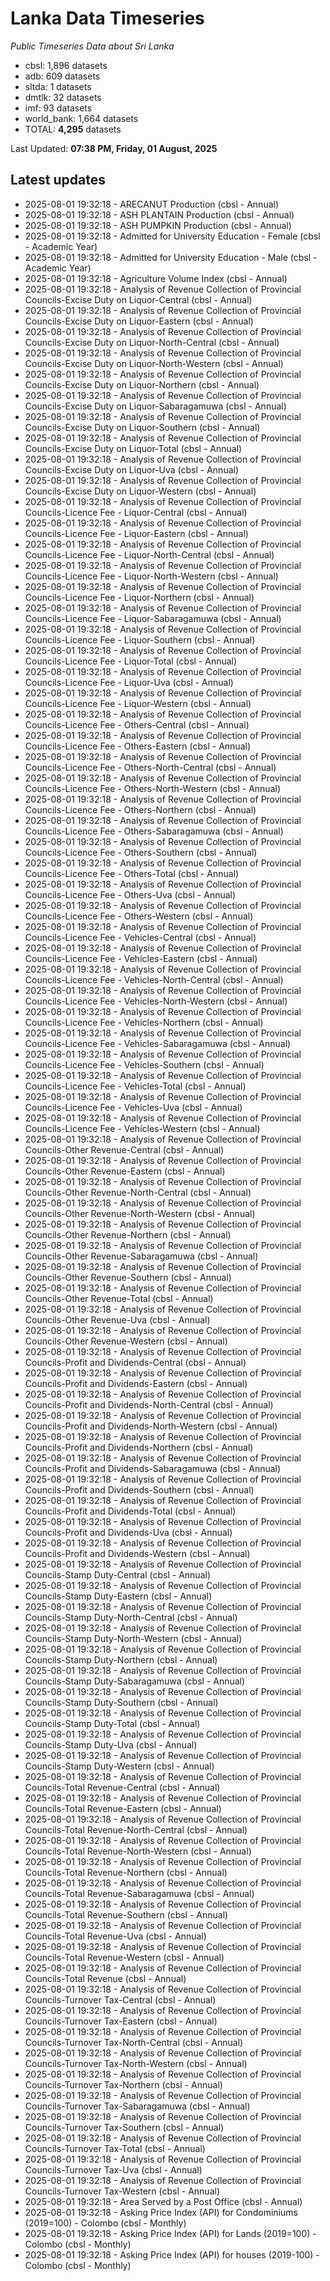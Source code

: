 # Lanka Data Timeseries
*Public Timeseries Data about Sri Lanka*

* cbsl: 1,896 datasets
* adb: 609 datasets
* sltda: 1 datasets
* dmtlk: 32 datasets
* imf: 93 datasets
* world_bank: 1,664 datasets
* TOTAL: **4,295** datasets

Last Updated: **07:38 PM, Friday, 01 August, 2025**

## Latest updates

* 2025-08-01 19:32:18 - ARECANUT Production (cbsl - Annual)
* 2025-08-01 19:32:18 - ASH PLANTAIN Production (cbsl - Annual)
* 2025-08-01 19:32:18 - ASH PUMPKIN Production (cbsl - Annual)
* 2025-08-01 19:32:18 - Admitted for University Education - Female (cbsl - Academic Year)
* 2025-08-01 19:32:18 - Admitted for University Education - Male (cbsl - Academic Year)
* 2025-08-01 19:32:18 - Agriculture Volume Index (cbsl - Annual)
* 2025-08-01 19:32:18 - Analysis of Revenue Collection of Provincial Councils-Excise Duty on Liquor-Central (cbsl - Annual)
* 2025-08-01 19:32:18 - Analysis of Revenue Collection of Provincial Councils-Excise Duty on Liquor-Eastern (cbsl - Annual)
* 2025-08-01 19:32:18 - Analysis of Revenue Collection of Provincial Councils-Excise Duty on Liquor-North-Central (cbsl - Annual)
* 2025-08-01 19:32:18 - Analysis of Revenue Collection of Provincial Councils-Excise Duty on Liquor-North-Western (cbsl - Annual)
* 2025-08-01 19:32:18 - Analysis of Revenue Collection of Provincial Councils-Excise Duty on Liquor-Northern (cbsl - Annual)
* 2025-08-01 19:32:18 - Analysis of Revenue Collection of Provincial Councils-Excise Duty on Liquor-Sabaragamuwa (cbsl - Annual)
* 2025-08-01 19:32:18 - Analysis of Revenue Collection of Provincial Councils-Excise Duty on Liquor-Southern (cbsl - Annual)
* 2025-08-01 19:32:18 - Analysis of Revenue Collection of Provincial Councils-Excise Duty on Liquor-Total (cbsl - Annual)
* 2025-08-01 19:32:18 - Analysis of Revenue Collection of Provincial Councils-Excise Duty on Liquor-Uva (cbsl - Annual)
* 2025-08-01 19:32:18 - Analysis of Revenue Collection of Provincial Councils-Excise Duty on Liquor-Western (cbsl - Annual)
* 2025-08-01 19:32:18 - Analysis of Revenue Collection of Provincial Councils-Licence Fee - Liquor-Central (cbsl - Annual)
* 2025-08-01 19:32:18 - Analysis of Revenue Collection of Provincial Councils-Licence Fee - Liquor-Eastern (cbsl - Annual)
* 2025-08-01 19:32:18 - Analysis of Revenue Collection of Provincial Councils-Licence Fee - Liquor-North-Central (cbsl - Annual)
* 2025-08-01 19:32:18 - Analysis of Revenue Collection of Provincial Councils-Licence Fee - Liquor-North-Western (cbsl - Annual)
* 2025-08-01 19:32:18 - Analysis of Revenue Collection of Provincial Councils-Licence Fee - Liquor-Northern (cbsl - Annual)
* 2025-08-01 19:32:18 - Analysis of Revenue Collection of Provincial Councils-Licence Fee - Liquor-Sabaragamuwa (cbsl - Annual)
* 2025-08-01 19:32:18 - Analysis of Revenue Collection of Provincial Councils-Licence Fee - Liquor-Southern (cbsl - Annual)
* 2025-08-01 19:32:18 - Analysis of Revenue Collection of Provincial Councils-Licence Fee - Liquor-Total (cbsl - Annual)
* 2025-08-01 19:32:18 - Analysis of Revenue Collection of Provincial Councils-Licence Fee - Liquor-Uva (cbsl - Annual)
* 2025-08-01 19:32:18 - Analysis of Revenue Collection of Provincial Councils-Licence Fee - Liquor-Western (cbsl - Annual)
* 2025-08-01 19:32:18 - Analysis of Revenue Collection of Provincial Councils-Licence Fee - Others-Central (cbsl - Annual)
* 2025-08-01 19:32:18 - Analysis of Revenue Collection of Provincial Councils-Licence Fee - Others-Eastern (cbsl - Annual)
* 2025-08-01 19:32:18 - Analysis of Revenue Collection of Provincial Councils-Licence Fee - Others-North-Central (cbsl - Annual)
* 2025-08-01 19:32:18 - Analysis of Revenue Collection of Provincial Councils-Licence Fee - Others-North-Western (cbsl - Annual)
* 2025-08-01 19:32:18 - Analysis of Revenue Collection of Provincial Councils-Licence Fee - Others-Northern (cbsl - Annual)
* 2025-08-01 19:32:18 - Analysis of Revenue Collection of Provincial Councils-Licence Fee - Others-Sabaragamuwa (cbsl - Annual)
* 2025-08-01 19:32:18 - Analysis of Revenue Collection of Provincial Councils-Licence Fee - Others-Southern (cbsl - Annual)
* 2025-08-01 19:32:18 - Analysis of Revenue Collection of Provincial Councils-Licence Fee - Others-Total (cbsl - Annual)
* 2025-08-01 19:32:18 - Analysis of Revenue Collection of Provincial Councils-Licence Fee - Others-Uva (cbsl - Annual)
* 2025-08-01 19:32:18 - Analysis of Revenue Collection of Provincial Councils-Licence Fee - Others-Western (cbsl - Annual)
* 2025-08-01 19:32:18 - Analysis of Revenue Collection of Provincial Councils-Licence Fee - Vehicles-Central (cbsl - Annual)
* 2025-08-01 19:32:18 - Analysis of Revenue Collection of Provincial Councils-Licence Fee - Vehicles-Eastern (cbsl - Annual)
* 2025-08-01 19:32:18 - Analysis of Revenue Collection of Provincial Councils-Licence Fee - Vehicles-North-Central (cbsl - Annual)
* 2025-08-01 19:32:18 - Analysis of Revenue Collection of Provincial Councils-Licence Fee - Vehicles-North-Western (cbsl - Annual)
* 2025-08-01 19:32:18 - Analysis of Revenue Collection of Provincial Councils-Licence Fee - Vehicles-Northern (cbsl - Annual)
* 2025-08-01 19:32:18 - Analysis of Revenue Collection of Provincial Councils-Licence Fee - Vehicles-Sabaragamuwa (cbsl - Annual)
* 2025-08-01 19:32:18 - Analysis of Revenue Collection of Provincial Councils-Licence Fee - Vehicles-Southern (cbsl - Annual)
* 2025-08-01 19:32:18 - Analysis of Revenue Collection of Provincial Councils-Licence Fee - Vehicles-Total (cbsl - Annual)
* 2025-08-01 19:32:18 - Analysis of Revenue Collection of Provincial Councils-Licence Fee - Vehicles-Uva (cbsl - Annual)
* 2025-08-01 19:32:18 - Analysis of Revenue Collection of Provincial Councils-Licence Fee - Vehicles-Western (cbsl - Annual)
* 2025-08-01 19:32:18 - Analysis of Revenue Collection of Provincial Councils-Other Revenue-Central (cbsl - Annual)
* 2025-08-01 19:32:18 - Analysis of Revenue Collection of Provincial Councils-Other Revenue-Eastern (cbsl - Annual)
* 2025-08-01 19:32:18 - Analysis of Revenue Collection of Provincial Councils-Other Revenue-North-Central (cbsl - Annual)
* 2025-08-01 19:32:18 - Analysis of Revenue Collection of Provincial Councils-Other Revenue-North-Western (cbsl - Annual)
* 2025-08-01 19:32:18 - Analysis of Revenue Collection of Provincial Councils-Other Revenue-Northern (cbsl - Annual)
* 2025-08-01 19:32:18 - Analysis of Revenue Collection of Provincial Councils-Other Revenue-Sabaragamuwa (cbsl - Annual)
* 2025-08-01 19:32:18 - Analysis of Revenue Collection of Provincial Councils-Other Revenue-Southern (cbsl - Annual)
* 2025-08-01 19:32:18 - Analysis of Revenue Collection of Provincial Councils-Other Revenue-Total (cbsl - Annual)
* 2025-08-01 19:32:18 - Analysis of Revenue Collection of Provincial Councils-Other Revenue-Uva (cbsl - Annual)
* 2025-08-01 19:32:18 - Analysis of Revenue Collection of Provincial Councils-Other Revenue-Western (cbsl - Annual)
* 2025-08-01 19:32:18 - Analysis of Revenue Collection of Provincial Councils-Profit and Dividends-Central (cbsl - Annual)
* 2025-08-01 19:32:18 - Analysis of Revenue Collection of Provincial Councils-Profit and Dividends-Eastern (cbsl - Annual)
* 2025-08-01 19:32:18 - Analysis of Revenue Collection of Provincial Councils-Profit and Dividends-North-Central (cbsl - Annual)
* 2025-08-01 19:32:18 - Analysis of Revenue Collection of Provincial Councils-Profit and Dividends-North-Western (cbsl - Annual)
* 2025-08-01 19:32:18 - Analysis of Revenue Collection of Provincial Councils-Profit and Dividends-Northern (cbsl - Annual)
* 2025-08-01 19:32:18 - Analysis of Revenue Collection of Provincial Councils-Profit and Dividends-Sabaragamuwa (cbsl - Annual)
* 2025-08-01 19:32:18 - Analysis of Revenue Collection of Provincial Councils-Profit and Dividends-Southern (cbsl - Annual)
* 2025-08-01 19:32:18 - Analysis of Revenue Collection of Provincial Councils-Profit and Dividends-Total (cbsl - Annual)
* 2025-08-01 19:32:18 - Analysis of Revenue Collection of Provincial Councils-Profit and Dividends-Uva (cbsl - Annual)
* 2025-08-01 19:32:18 - Analysis of Revenue Collection of Provincial Councils-Profit and Dividends-Western (cbsl - Annual)
* 2025-08-01 19:32:18 - Analysis of Revenue Collection of Provincial Councils-Stamp Duty-Central (cbsl - Annual)
* 2025-08-01 19:32:18 - Analysis of Revenue Collection of Provincial Councils-Stamp Duty-Eastern (cbsl - Annual)
* 2025-08-01 19:32:18 - Analysis of Revenue Collection of Provincial Councils-Stamp Duty-North-Central (cbsl - Annual)
* 2025-08-01 19:32:18 - Analysis of Revenue Collection of Provincial Councils-Stamp Duty-North-Western (cbsl - Annual)
* 2025-08-01 19:32:18 - Analysis of Revenue Collection of Provincial Councils-Stamp Duty-Northern (cbsl - Annual)
* 2025-08-01 19:32:18 - Analysis of Revenue Collection of Provincial Councils-Stamp Duty-Sabaragamuwa (cbsl - Annual)
* 2025-08-01 19:32:18 - Analysis of Revenue Collection of Provincial Councils-Stamp Duty-Southern (cbsl - Annual)
* 2025-08-01 19:32:18 - Analysis of Revenue Collection of Provincial Councils-Stamp Duty-Total (cbsl - Annual)
* 2025-08-01 19:32:18 - Analysis of Revenue Collection of Provincial Councils-Stamp Duty-Uva (cbsl - Annual)
* 2025-08-01 19:32:18 - Analysis of Revenue Collection of Provincial Councils-Stamp Duty-Western (cbsl - Annual)
* 2025-08-01 19:32:18 - Analysis of Revenue Collection of Provincial Councils-Total Revenue-Central (cbsl - Annual)
* 2025-08-01 19:32:18 - Analysis of Revenue Collection of Provincial Councils-Total Revenue-Eastern (cbsl - Annual)
* 2025-08-01 19:32:18 - Analysis of Revenue Collection of Provincial Councils-Total Revenue-North-Central (cbsl - Annual)
* 2025-08-01 19:32:18 - Analysis of Revenue Collection of Provincial Councils-Total Revenue-North-Western (cbsl - Annual)
* 2025-08-01 19:32:18 - Analysis of Revenue Collection of Provincial Councils-Total Revenue-Northern (cbsl - Annual)
* 2025-08-01 19:32:18 - Analysis of Revenue Collection of Provincial Councils-Total Revenue-Sabaragamuwa (cbsl - Annual)
* 2025-08-01 19:32:18 - Analysis of Revenue Collection of Provincial Councils-Total Revenue-Southern (cbsl - Annual)
* 2025-08-01 19:32:18 - Analysis of Revenue Collection of Provincial Councils-Total Revenue-Uva (cbsl - Annual)
* 2025-08-01 19:32:18 - Analysis of Revenue Collection of Provincial Councils-Total Revenue-Western (cbsl - Annual)
* 2025-08-01 19:32:18 - Analysis of Revenue Collection of Provincial Councils-Total Revenue (cbsl - Annual)
* 2025-08-01 19:32:18 - Analysis of Revenue Collection of Provincial Councils-Turnover Tax-Central (cbsl - Annual)
* 2025-08-01 19:32:18 - Analysis of Revenue Collection of Provincial Councils-Turnover Tax-Eastern (cbsl - Annual)
* 2025-08-01 19:32:18 - Analysis of Revenue Collection of Provincial Councils-Turnover Tax-North-Central (cbsl - Annual)
* 2025-08-01 19:32:18 - Analysis of Revenue Collection of Provincial Councils-Turnover Tax-North-Western (cbsl - Annual)
* 2025-08-01 19:32:18 - Analysis of Revenue Collection of Provincial Councils-Turnover Tax-Northern (cbsl - Annual)
* 2025-08-01 19:32:18 - Analysis of Revenue Collection of Provincial Councils-Turnover Tax-Sabaragamuwa (cbsl - Annual)
* 2025-08-01 19:32:18 - Analysis of Revenue Collection of Provincial Councils-Turnover Tax-Southern (cbsl - Annual)
* 2025-08-01 19:32:18 - Analysis of Revenue Collection of Provincial Councils-Turnover Tax-Total (cbsl - Annual)
* 2025-08-01 19:32:18 - Analysis of Revenue Collection of Provincial Councils-Turnover Tax-Uva (cbsl - Annual)
* 2025-08-01 19:32:18 - Analysis of Revenue Collection of Provincial Councils-Turnover Tax-Western (cbsl - Annual)
* 2025-08-01 19:32:18 - Area Served by a Post Office (cbsl - Annual)
* 2025-08-01 19:32:18 - Asking Price Index (API) for Condominiums (2019=100) - Colombo (cbsl - Monthly)
* 2025-08-01 19:32:18 - Asking Price Index (API) for Lands (2019=100) - Colombo (cbsl - Monthly)
* 2025-08-01 19:32:18 - Asking Price Index (API) for houses (2019-100) - Colombo (cbsl - Monthly)